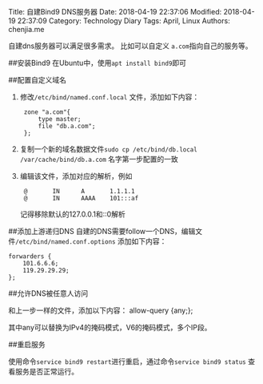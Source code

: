 Title: 自建Bind9 DNS服务器
Date: 2018-04-19 22:37:06
Modified: 2018-04-19 22:37:09
Category: Technology Diary
Tags: April, Linux
Authors: chenjia.me  


自建dns服务器可以满足很多需求。
比如可以自定义 `a.com`指向自己的服务等。

##安装Bind9
在Ubuntu中，使用`apt install bind9`即可

##配置自定义域名

1. 修改`/etc/bind/named.conf.local` 文件，添加如下内容：
	
		
		zone "a.com"{
	        type master;
	        file "db.a.com";
		};

2. 复制一个新的域名数据文件`sudo cp /etc/bind/db.local /var/cache/bind/db.a.com` 名字第一步配置的一致
3. 编辑该文件，添加对应的解析，例如
		
		@       IN      A       1.1.1.1
		@       IN      AAAA    101:::af
	记得移除默认的127.0.0.1和::0解析

##添加上游递归DNS
自建的DNS需要follow一个DNS，编辑文件`/etc/bind/named.conf.options` 添加如下内容：
		
	forwarders {
		101.6.6.6;
		119.29.29.29;
	};

##允许DNS被任意人访问

和上一步一样的文件，添加以下内容：
	allow-query {any;};

其中any可以替换为IPv4的掩码模式，V6的掩码模式，多个IP段。

##重启服务

使用命令`service bind9 restart`进行重启，通过命令`service bind9 status` 查看服务是否正常运行。

